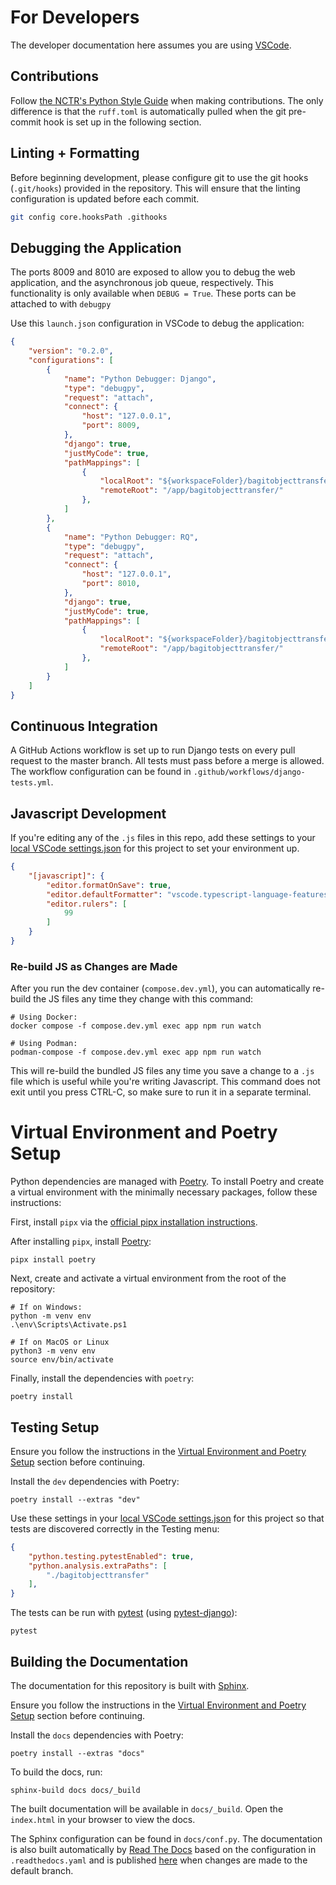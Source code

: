 # For Developers

The developer documentation here assumes you are using [VSCode](https://code.visualstudio.com/).

## Contributions

Follow [the NCTR's Python Style Guide](https://github.com/NationalCentreTruthReconciliation/Python-Development-Guide) when making contributions. The only difference is that the `ruff.toml` is automatically pulled when the git pre-commit hook is set up in the following section.

## Linting + Formatting

Before beginning development, please configure git to use the git hooks (`.git/hooks`) provided in the repository. This will ensure that the linting configuration is updated before each commit.

```bash
git config core.hooksPath .githooks
```

## Debugging the Application

The ports 8009 and 8010 are exposed to allow you to debug the web application, and the asynchronous job queue, respectively. This functionality is only available when `DEBUG = True`. These ports can be attached to with `debugpy`

Use this `launch.json` configuration in VSCode to debug the application:

```json
{
    "version": "0.2.0",
    "configurations": [
        {
            "name": "Python Debugger: Django",
            "type": "debugpy",
            "request": "attach",
            "connect": {
                "host": "127.0.0.1",
                "port": 8009,
            },
            "django": true,
            "justMyCode": true,
            "pathMappings": [
                {
                    "localRoot": "${workspaceFolder}/bagitobjecttransfer/",
                    "remoteRoot": "/app/bagitobjecttransfer/"
                },
            ]
        },
        {
            "name": "Python Debugger: RQ",
            "type": "debugpy",
            "request": "attach",
            "connect": {
                "host": "127.0.0.1",
                "port": 8010,
            },
            "django": true,
            "justMyCode": true,
            "pathMappings": [
                {
                    "localRoot": "${workspaceFolder}/bagitobjecttransfer/",
                    "remoteRoot": "/app/bagitobjecttransfer/"
                },
            ]
        }
    ]
}
```

## Continuous Integration

A GitHub Actions workflow is set up to run Django tests on every pull request to the master branch. All tests must pass before a merge is allowed. The workflow configuration can be found in `.github/workflows/django-tests.yml`.

## Javascript Development

If you're editing any of the `.js` files in this repo, add these settings to your [local VSCode settings.json](https://code.visualstudio.com/docs/getstarted/settings#_settings-json-file) for this project to set your environment up.

```json
{
    "[javascript]": {
        "editor.formatOnSave": true,
        "editor.defaultFormatter": "vscode.typescript-language-features",
        "editor.rulers": [
            99
        ]
    }
}
```

### Re-build JS as Changes are Made

After you run the dev container (`compose.dev.yml`), you can automatically re-build the JS files any time they change with this command:

```shell
# Using Docker:
docker compose -f compose.dev.yml exec app npm run watch

# Using Podman:
podman-compose -f compose.dev.yml exec app npm run watch
```

This will re-build the bundled JS files any time you save a change to a `.js` file which is useful while you're writing Javascript. This command does not exit until you press CTRL-C, so make sure to run it in a separate terminal.

# Virtual Environment and Poetry Setup

Python dependencies are managed with [Poetry](https://python-poetry.org/). To install Poetry and create a virtual environment with the minimally necessary packages, follow these instructions:

First, install `pipx` via the [official pipx installation instructions](https://pipx.pypa.io/stable/installation/).

After installing `pipx`, install [Poetry](https://python-poetry.org/):

```shell
pipx install poetry
```

Next, create and activate a virtual environment from the root of the repository:

```shell
# If on Windows:
python -m venv env
.\env\Scripts\Activate.ps1

# If on MacOS or Linux
python3 -m venv env
source env/bin/activate
```

Finally, install the dependencies with `poetry`:

```shell
poetry install
```

## Testing Setup

Ensure you follow the instructions in the [Virtual Environment and Poetry Setup](#virtual-environment-and-poetry-setup) section before continuing.

Install the `dev` dependencies with Poetry:

```shell
poetry install --extras "dev"
```

Use these settings in your [local VSCode settings.json](https://code.visualstudio.com/docs/getstarted/settings#_settings-json-file) for this project so that tests are discovered correctly in the Testing menu:

```json
{
    "python.testing.pytestEnabled": true,
    "python.analysis.extraPaths": [
        "./bagitobjecttransfer"
    ],
}
```
The tests can be run with [pytest](https://docs.pytest.org/en/stable/how-to/usage.html) (using [pytest-django](https://pytest-django.readthedocs.io/en/latest/#example-using-pyproject-toml)):

```shell
pytest
```

## Building the Documentation

The documentation for this repository is built with [Sphinx](https://sphinx-doc.org).

Ensure you follow the instructions in the [Virtual Environment and Poetry Setup](#virtual-environment-and-poetry-setup) section before continuing.

Install the `docs` dependencies with Poetry:
```shell
poetry install --extras "docs"
```

To build the docs, run:

```shell
sphinx-build docs docs/_build
```

The built documentation will be available in `docs/_build`. Open the `index.html` in your browser to view the docs.

The Sphinx configuration can be found in `docs/conf.py`. The documentation is also built automatically by [Read The Docs](https://about.readthedocs.com/) based on the configuration in `.readthedocs.yaml` and is published [here](https://secure-record-transfer.readthedocs.io/en/latest/) when changes are made to the default branch.
